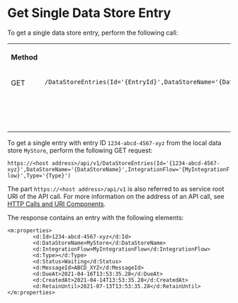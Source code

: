 <!-- loio8b86912eb31a482cbb81e9fa618b0655 -->

# Get Single Data Store Entry



To get a single data store entry, perform the following call:


<table>
<tr>
<th valign="top">

Method

</th>
<th valign="top">

Resource Path

</th>
<th valign="top">

Purpose

</th>
</tr>
<tr>
<td valign="top">

GET

</td>
<td valign="top">

`​/DataStoreEntries(Id='{EntryId}',DataStoreName='{DataStoreName}',IntegrationFlow='{IntegrationFlowName}',Type='{Type}')` 

</td>
<td valign="top">

Gets a single data store entry.

</td>
</tr>
</table>

To get a single entry with entry ID `1234-abcd-4567-xyz` from the local data store `MyStore`, perform the following GET request:

`https://<host address>/api/v1​/DataStoreEntries(Id='{1234-abcd-4567-xyz}',DataStoreName='{DataStoreName}',IntegrationFlow='{MyIntegrationFlow}',Type='{Type}')`

The part `https://<host address>/api/v1` is also referred to as service root URI of the API call. For more information on the address of an API call, see [HTTP Calls and URI Components](http-calls-and-uri-components-ca75e12.md).

The response contains an entry with the following elements:

```
<m:properties>
        <d:Id>1234-abcd-4567-xyz</d:Id>
        <d:DataStoreName>MyStore</d:DataStoreName>
        <d:IntegrationFlow>MyIntegrationFlow</d:IntegrationFlow>
        <d:Type></d:Type>
        <d:Status>Waiting</d:Status>
        <d:MessageId>ABCD_XYZ</d:MessageId>
        <d:DueAt>2021-04-16T13:53:35.28</d:DueAt>
        <d:CreatedAt>2021-04-14T13:53:35.28</d:CreatedAt>
        <d:RetainUntil>2021-07-13T13:53:35.28</d:RetainUntil>
</m:properties>
```

